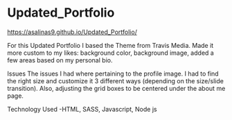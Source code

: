 # Updated_Portfolio
https://asalinas9.github.io/Updated_Portfolio/

For this Updated Portfolio I based the Theme from Travis Media.
Made it more custom to my likes: background color, background image, added a few areas based on my personal bio.

Issues
The issues I had where pertaining to the profile image. I had to find the right size and customize it 3 different ways (depending on the size/slide transition). Also, adjusting the grid boxes to be centered under the about me page. 

Technology Used
-HTML, SASS, Javascript, Node js

